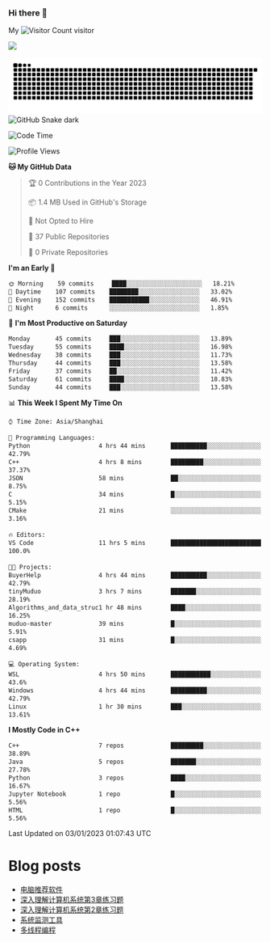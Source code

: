 ### Hi there 👋

My ![Visitor Count](https://profile-counter.glitch.me/bugcat9/count.svg) visitor
<!--
**bugcat9/bugcat9** is a ✨ _special_ ✨ repository because its `README.md` (this file) appears on your GitHub profile.

Here are some ideas to get you started:

- 🔭 I’m currently working on ...
- 🌱 I’m currently learning ...
- 👯 I’m looking to collaborate on ...
- 🤔 I’m looking for help with ...
- 💬 Ask me about ...
- 📫 How to reach me: ...
- 😄 Pronouns: ...
- ⚡ Fun fact: ...
-->
![](https://github-readme-stats.vercel.app/api?username=bugcat9)

![GitHub Snake Light](https://raw.githubusercontent.com/bugcat9/bugcat9/output/github-contribution-grid-snake.svg#gh-light-mode-only)
![GitHub Snake dark](github-snake-dark.svg#gh-dark-mode-only)


<!--START_SECTION:waka-->
![Code Time](http://img.shields.io/badge/Code%20Time-700%20hrs%208%20mins-blue)

![Profile Views](http://img.shields.io/badge/Profile%20Views-1-blue)

**🐱 My GitHub Data** 

> 🏆 0 Contributions in the Year 2023
 > 
> 📦 1.4 MB Used in GitHub's Storage 
 > 
> 🚫 Not Opted to Hire
 > 
> 📜 37 Public Repositories 
 > 
> 🔑 0 Private Repositories  
 > 
**I'm an Early 🐤** 

```text
🌞 Morning    59 commits     ████░░░░░░░░░░░░░░░░░░░░░   18.21% 
🌆 Daytime    107 commits    ████████░░░░░░░░░░░░░░░░░   33.02% 
🌃 Evening    152 commits    ███████████░░░░░░░░░░░░░░   46.91% 
🌙 Night      6 commits      ░░░░░░░░░░░░░░░░░░░░░░░░░   1.85%

```
📅 **I'm Most Productive on Saturday** 

```text
Monday       45 commits     ███░░░░░░░░░░░░░░░░░░░░░░   13.89% 
Tuesday      55 commits     ████░░░░░░░░░░░░░░░░░░░░░   16.98% 
Wednesday    38 commits     ███░░░░░░░░░░░░░░░░░░░░░░   11.73% 
Thursday     44 commits     ███░░░░░░░░░░░░░░░░░░░░░░   13.58% 
Friday       37 commits     ██░░░░░░░░░░░░░░░░░░░░░░░   11.42% 
Saturday     61 commits     ████░░░░░░░░░░░░░░░░░░░░░   18.83% 
Sunday       44 commits     ███░░░░░░░░░░░░░░░░░░░░░░   13.58%

```


📊 **This Week I Spent My Time On** 

```text
⌚︎ Time Zone: Asia/Shanghai

💬 Programming Languages: 
Python                   4 hrs 44 mins       ██████████░░░░░░░░░░░░░░░   42.79% 
C++                      4 hrs 8 mins        █████████░░░░░░░░░░░░░░░░   37.37% 
JSON                     58 mins             ██░░░░░░░░░░░░░░░░░░░░░░░   8.75% 
C                        34 mins             █░░░░░░░░░░░░░░░░░░░░░░░░   5.15% 
CMake                    21 mins             ░░░░░░░░░░░░░░░░░░░░░░░░░   3.16%

🔥 Editors: 
VS Code                  11 hrs 5 mins       █████████████████████████   100.0%

🐱‍💻 Projects: 
BuyerHelp                4 hrs 44 mins       ██████████░░░░░░░░░░░░░░░   42.79% 
tinyMuduo                3 hrs 7 mins        ███████░░░░░░░░░░░░░░░░░░   28.19% 
Algorithms_and_data_struc1 hr 48 mins        ████░░░░░░░░░░░░░░░░░░░░░   16.25% 
muduo-master             39 mins             █░░░░░░░░░░░░░░░░░░░░░░░░   5.91% 
csapp                    31 mins             █░░░░░░░░░░░░░░░░░░░░░░░░   4.69%

💻 Operating System: 
WSL                      4 hrs 50 mins       ███████████░░░░░░░░░░░░░░   43.6% 
Windows                  4 hrs 44 mins       ██████████░░░░░░░░░░░░░░░   42.79% 
Linux                    1 hr 30 mins        ███░░░░░░░░░░░░░░░░░░░░░░   13.61%

```

**I Mostly Code in C++** 

```text
C++                      7 repos             █████████░░░░░░░░░░░░░░░░   38.89% 
Java                     5 repos             ███████░░░░░░░░░░░░░░░░░░   27.78% 
Python                   3 repos             ████░░░░░░░░░░░░░░░░░░░░░   16.67% 
Jupyter Notebook         1 repo              █░░░░░░░░░░░░░░░░░░░░░░░░   5.56% 
HTML                     1 repo              █░░░░░░░░░░░░░░░░░░░░░░░░   5.56%

```



 Last Updated on 03/01/2023 01:07:43 UTC
<!--END_SECTION:waka-->
# Blog posts
<!-- BLOG-POST-LIST:START -->
- [电脑推荐软件](https://bugcat.top/2022/10/26/%E5%85%B6%E4%BB%96/%E7%94%B5%E8%84%91%E6%8E%A8%E8%8D%90%E8%BD%AF%E4%BB%B6/)
- [深入理解计算机系统第3章练习题](https://bugcat.top/2022/10/25/%E6%B7%B1%E5%85%A5%E7%90%86%E8%A7%A3%E8%AE%A1%E7%AE%97%E6%9C%BA%E7%B3%BB%E7%BB%9F/%E6%B7%B1%E5%85%A5%E7%90%86%E8%A7%A3%E8%AE%A1%E7%AE%97%E6%9C%BA%E7%B3%BB%E7%BB%9F%E7%AC%AC3%E7%AB%A0%E7%BB%83%E4%B9%A0%E9%A2%98/)
- [深入理解计算机系统第2章练习题](https://bugcat.top/2022/10/09/%E6%B7%B1%E5%85%A5%E7%90%86%E8%A7%A3%E8%AE%A1%E7%AE%97%E6%9C%BA%E7%B3%BB%E7%BB%9F/%E6%B7%B1%E5%85%A5%E7%90%86%E8%A7%A3%E8%AE%A1%E7%AE%97%E6%9C%BA%E7%B3%BB%E7%BB%9F%E7%AC%AC2%E7%AB%A0%E7%BB%83%E4%B9%A0%E9%A2%98/)
- [系统监测工具](https://bugcat.top/2022/09/29/Linux/%E7%B3%BB%E7%BB%9F%E7%9B%91%E6%B5%8B%E5%B7%A5%E5%85%B7/)
- [多线程编程](https://bugcat.top/2022/09/18/Linux/%E5%A4%9A%E7%BA%BF%E7%A8%8B%E7%BC%96%E7%A8%8B/)
<!-- BLOG-POST-LIST:END -->
